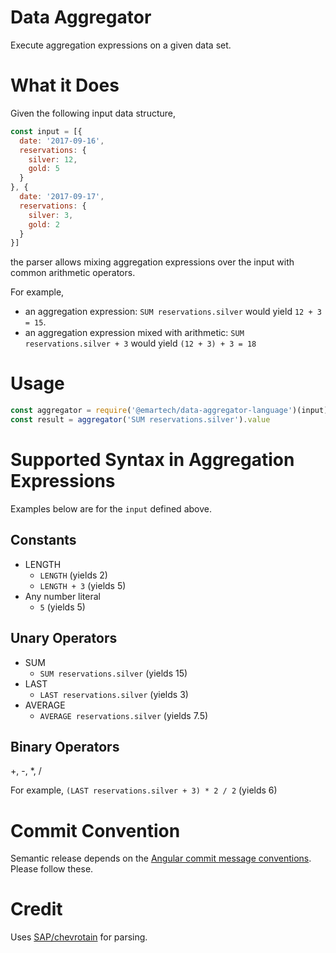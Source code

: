 # Data Aggregator

Execute aggregation expressions on a given data set.

# What it Does
Given the following input data structure,
```js
const input = [{ 
  date: '2017-09-16',
  reservations: {
    silver: 12,
    gold: 5
  }  
}, {
  date: '2017-09-17',
  reservations: {
    silver: 3,
    gold: 2
  }  
}]
```
the parser allows mixing aggregation expressions over the input with common arithmetic operators.

For example,
* an aggregation expression: `SUM reservations.silver` would yield `12 + 3 = 15`.
* an aggregation expression mixed with arithmetic: `SUM reservations.silver + 3` would yield `(12 + 3) + 3 = 18`
# Usage
```js
const aggregator = require('@emartech/data-aggregator-language')(input);
const result = aggregator('SUM reservations.silver').value
```

# Supported Syntax in Aggregation Expressions

Examples below are for the `input` defined above.
## Constants
* LENGTH 
  * `LENGTH` (yields 2)
  * `LENGTH + 3` (yields 5)
* Any number literal
  * `5` (yields 5)

## Unary Operators
* SUM
  * `SUM reservations.silver` (yields 15)
* LAST
  * `LAST reservations.silver` (yields 3)
* AVERAGE
  * `AVERAGE reservations.silver` (yields 7.5)

## Binary Operators
+, -, *, /

For example, `(LAST reservations.silver + 3) * 2 / 2` (yields 6)

# Commit Convention
Semantic release depends on the [Angular commit message conventions](https://gist.github.com/stephenparish/9941e89d80e2bc58a153). Please follow these.

# Credit
Uses [SAP/chevrotain](https://github.com/SAP/chevrotain) for parsing.
